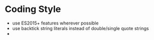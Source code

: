

# Coding Style

- use ES2015+ features wherever possible
- use backtick string literals instead of double/single quote strings
-
